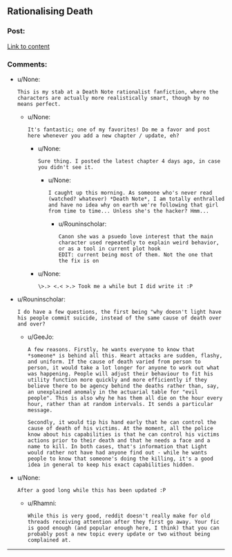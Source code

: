 ## Rationalising Death

### Post:

[Link to content](https://www.fanfiction.net/s/9380249/1/Rationalising-Death)

### Comments:

- u/None:
  ```
  This is my stab at a Death Note rationalist fanfiction, where the characters are actually more realistically smart, though by no means perfect.
  ```

  - u/None:
    ```
    It's fantastic; one of my favorites! Do me a favor and post here whenever you add a new chapter / update, eh?
    ```

    - u/None:
      ```
      Sure thing. I posted the latest chapter 4 days ago, in case you didn't see it.
      ```

      - u/None:
        ```
        I caught up this morning. As someone who's never read (watched? whatever) *Death Note*, I am totally enthralled and have no idea why on earth we're following that girl from time to time... Unless she's the hacker? Hmm...
        ```

        - u/Rouninscholar:
          ```
          Canon she was a psuedo love interest that the main character used repeatedly to explain weird behavior, or as a tool in current plot hook
          EDIT: current being most of them. Not the one that the fix is on
          ```

    - u/None:
      ```
      \>.> <.< >.> Took me a while but I did write it :P
      ```

- u/Rouninscholar:
  ```
  I do have a few questions, the first being "why doesn't light have his people commit suicide, instead of the same cause of death over and over?
  ```

  - u/GeeJo:
    ```
    A few reasons. Firstly, he wants everyone to know that *someone* is behind all this. Heart attacks are sudden, flashy, and uniform. If the cause of death varied from person to person, it would take a lot longer for anyone to work out what was happening. People will adjust their behaviour to fit his utility function more quickly and more efficiently if they believe there to be agency behind the deaths rather than, say, an unexplained anomaly in the actuarial table for "evil people". This is also why he has them all die on the hour every hour, rather than at random intervals. It sends a particular message.

    Secondly, it would tip his hand early that he can control the cause of death of his victims. At the moment, all the police know about his capabilities is that he can control his victims actions prior to their death and that he needs a face and a name to kill. In both cases, that's information that Light would rather not have had anyone find out - while he wants people to know that someone's doing the killing, it's a good idea in general to keep his exact capabilities hidden.
    ```

- u/None:
  ```
  After a good long while this has been updated :P
  ```

  - u/Rhamni:
    ```
    While this is very good, reddit doesn't really make for old threads receiving attention after they first go away. Your fic is good enough (and popular enough here, I think) that you can probably post a new topic every update or two without being complained at.
    ```

---

